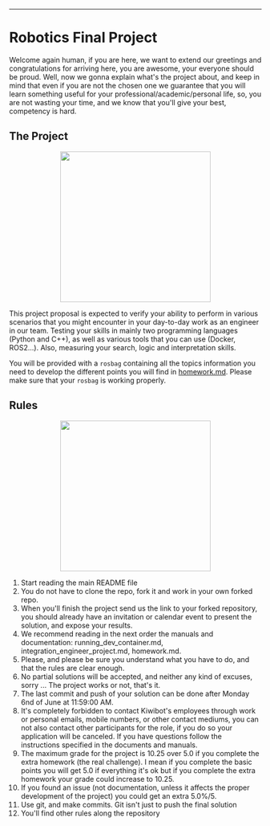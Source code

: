 
---
# **Robotics Final Project**

Welcome again human, if you are here, we want to extend our greetings and congratulations for arriving here, you are awesome, your everyone should be proud. Well, now we gonna explain what's the project about, and keep in mind that even if you are not the chosen one we guarantee that you will learn something useful for your professional/academic/personal life, so, you are not wasting your time, and we know that you'll give your best, competency is hard.

## The Project

<p align="center">
<img height="300" src="https://user-images.githubusercontent.com/39452483/170591829-5f480926-b227-407f-958d-ead4ae29a847.png">
</p>


This project proposal is expected to verify your ability to perform in various scenarios that you might encounter in your day-to-day work as an engineer in our team. Testing your skills in mainly two programming languages (Python and C++), as well as various tools that you can use (Docker, ROS2...). Also, measuring your search, logic and interpretation skills.


You will be provided with a `rosbag` containing all the topics information you need to develop the different points you will find in [homework.md](./homework.md). Please make sure that your `rosbag` is working properly.


## Rules

<p align="center">
<img height="300" src="https://user-images.githubusercontent.com/39452483/170591712-33fc483d-7fdc-4484-92c6-dbbfa8df845f.png">
</p>

1. Start reading the main README file
2. You do not have to clone the repo, fork it and work in your own forked repo.
3. When you'll finish the project send us the link to your forked repository, you should already have an invitation or calendar event to present the solution, and expose your results.
4. We recommend reading in the next order the manuals and documentation: running_dev_container.md, integration_engineer_project.md, homework.md.
5. Please, and please be sure you understand what you have to do, and that the rules are clear enough.
6. No partial solutions will be accepted, and neither any kind of excuses, sorry ... The project works or not, that's it.
7. The last commit and push of your solution can be done after Monday 6nd of June at 11:59:00 AM.
8. It's completely forbidden to contact Kiwibot's employees through work or personal emails, mobile numbers, or other contact mediums,  you can not also contact other participants for the role, if you do so your application will be canceled. If you have questions follow the instructions specified in the documents and manuals.
9. The maximum grade for the project is 10.25 over 5.0 if you complete the extra homework (the real challenge). I mean if you complete the basic points you will get 5.0 if everything it's ok but if you complete the extra homework your grade could increase to 10.25.
10. If you found an issue (not documentation, unless it affects the proper development of the project) you could get an extra 5.0%/5.
11. Use git, and make commits. Git isn't just to push the final solution
12. You'll find other rules along the repository